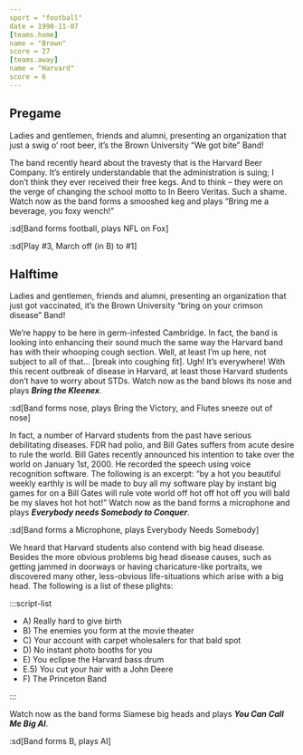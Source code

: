 ```yaml
---
sport = "football"
date = 1998-11-07
[teams.home]
name = "Brown"
score = 27
[teams.away]
name = "Harvard"
score = 6
---
```


## Pregame

Ladies and gentlemen, friends and alumni, presenting an organization that just a swig o’ root beer, it’s the Brown University “We got bite” Band!

The band recently heard about the travesty that is the Harvard Beer Company. It’s entirely understandable that the administration is suing; I don’t think they ever received their free kegs. And to think – they were on the verge of changing the school motto to In Beero Veritas. Such a shame. Watch now as the band forms a smooshed keg and plays “Bring me a beverage, you foxy wench!”

:sd[Band forms football, plays NFL on Fox]

:sd[Play #3, March off (in B) to #1]

## Halftime

Ladies and gentlemen, friends and alumni, presenting an organization that just got vaccinated, it’s the Brown University “bring on your crimson disease” Band!

We’re happy to be here in germ-infested Cambridge. In fact, the band is looking into enhancing their sound much the same way the Harvard band has with their whooping cough section. Well, at least I’m up here, not subject to all of that… [break into coughing fit]. Ugh! It’s everywhere! With this recent outbreak of disease in Harvard, at least those Harvard students don’t have to worry about STDs. Watch now as the band blows its nose and plays **_Bring the Kleenex_**.

:sd[Band forms nose, plays Bring the Victory, and Flutes sneeze out of nose]

In fact, a number of Harvard students from the past have serious debilitating diseases. FDR had polio, and Bill Gates suffers from acute desire to rule the world. Bill Gates recently announced his intention to take over the world on January 1st, 2000. He recorded the speech using voice recognition software. The following is an excerpt: “by a hot you beautiful weekly earthly is will be made to buy all my software play by instant big games for on a Bill Gates will rule vote world off hot off hot off you will bald be my slaves hot hot hot!” Watch now as the band forms a microphone and plays **_Everybody needs Somebody to Conquer_**.

:sd[Band forms a Microphone, plays Everybody Needs Somebody]

We heard that Harvard students also contend with big head disease. Besides the more obvious problems big head disease causes, such as getting jammed in doorways or having charicature-like portraits, we discovered many other, less-obvious life-situations which arise with a big head. The following is a list of these plights:

:::script-list

- A) Really hard to give birth
- B) The enemies you form at the movie theater
- C) Your account with carpet wholesalers for that bald spot
- D) No instant photo booths for you
- E) You eclipse the Harvard bass drum
- E.5) You cut your hair with a John Deere
- F) The Princeton Band

:::

Watch now as the band forms Siamese big heads and plays **_You Can Call Me Big Al_**.

:sd[Band forms B, plays Al]
